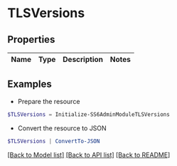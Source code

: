 # TLSVersions
## Properties

Name | Type | Description | Notes
------------ | ------------- | ------------- | -------------

## Examples

- Prepare the resource
```powershell
$TLSVersions = Initialize-SS6AdminModuleTLSVersions 
```

- Convert the resource to JSON
```powershell
$TLSVersions | ConvertTo-JSON
```

[[Back to Model list]](../README.md#documentation-for-models) [[Back to API list]](../README.md#documentation-for-api-endpoints) [[Back to README]](../README.md)

